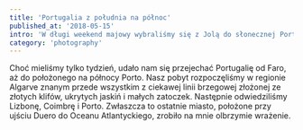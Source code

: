 ```yaml
---
title: 'Portugalia z południa na północ'
published_at: '2018-05-15'
intro: 'W długi weekend majowy wybraliśmy się z Jolą do słonecznej Portugalii. Pozwoliło nam to poznać (choć dość pobieżnie) ten piękny kraj, który od zawsze chcieliśmy zobaczyć, a do tego mieliśmy okazje odwiedzić studiujących w Lizbonie i Coimbrze znajomych. Po tym wyjeździe nie mam wątpliwości, że to jedno z najpiękniejszych miejsc jakie kiedykolwiek widziałem!'
category: 'photography'
---
```


Choć mieliśmy tylko tydzień, udało nam się przejechać Portugalię od Faro, aż do położonego na północy Porto. Nasz pobyt rozpoczęliśmy w regionie Algarve znanym przede wszystkim z ciekawej linii brzegowej złożonej ze złotych klifów, ukrytych jaskiń i małych zatoczek. Następnie odwiedziliśmy Lizbonę, Coimbrę i Porto. Zwłaszcza to ostatnie miasto, położone przy ujściu Duero do Oceanu Atlantyckiego, zrobiło na mnie olbrzymie wrażenie.

<photo-lazy src="https://lukaszrados.pl/upload/stories/portugalia/92.jpg" padding-bottom="66.666"></photo-lazy>

<photo-lazy src="https://lukaszrados.pl/upload/stories/portugalia/93.jpg" padding-bottom="150"></photo-lazy>

<photo-lazy src="https://lukaszrados.pl/upload/stories/portugalia/94.jpg" padding-bottom="150"></photo-lazy>

<photo-lazy src="https://lukaszrados.pl/upload/stories/portugalia/95.jpg" padding-bottom="150"></photo-lazy>

<photo-lazy src="https://lukaszrados.pl/upload/stories/portugalia/96.jpg" padding-bottom="66.666"></photo-lazy>

<photo-lazy src="https://lukaszrados.pl/upload/stories/portugalia/97.jpg" padding-bottom="66.666"></photo-lazy>

<photo-lazy src="https://lukaszrados.pl/upload/stories/portugalia/98.jpg" padding-bottom="66.666"></photo-lazy>

<photo-lazy src="https://lukaszrados.pl/upload/stories/portugalia/99.jpg" padding-bottom="66.666"></photo-lazy>

<photo-lazy src="https://lukaszrados.pl/upload/stories/portugalia/100.jpg" padding-bottom="66.666"></photo-lazy>

<photo-lazy src="https://lukaszrados.pl/upload/stories/portugalia/101.jpg" padding-bottom="66.666"></photo-lazy>

<photo-lazy src="https://lukaszrados.pl/upload/stories/portugalia/102.jpg" padding-bottom="66.666"></photo-lazy>

<photo-lazy src="https://lukaszrados.pl/upload/stories/portugalia/103.jpg" padding-bottom="66.666"></photo-lazy>

<photo-lazy src="https://lukaszrados.pl/upload/stories/portugalia/104.jpg" padding-bottom="66.666"></photo-lazy>

<photo-lazy src="https://lukaszrados.pl/upload/stories/portugalia/105.jpg" padding-bottom="66.666"></photo-lazy>

<photo-lazy src="https://lukaszrados.pl/upload/stories/portugalia/107.jpg" padding-bottom="56.25"></photo-lazy>

<photo-lazy src="https://lukaszrados.pl/upload/stories/portugalia/108.jpg" padding-bottom="150"></photo-lazy>

<photo-lazy src="https://lukaszrados.pl/upload/stories/portugalia/109.jpg" padding-bottom="150"></photo-lazy>

<photo-lazy src="https://lukaszrados.pl/upload/stories/portugalia/110.jpg" padding-bottom="150"></photo-lazy>

<photo-lazy src="https://lukaszrados.pl/upload/stories/portugalia/111.jpg" padding-bottom="66.666"></photo-lazy>

<photo-lazy src="https://lukaszrados.pl/upload/stories/portugalia/112.jpg" padding-bottom="66.666"></photo-lazy>

<photo-lazy src="https://lukaszrados.pl/upload/stories/portugalia/113.jpg" padding-bottom="66.666"></photo-lazy>

<photo-lazy src="https://lukaszrados.pl/upload/stories/portugalia/114.jpg" padding-bottom="66.666"></photo-lazy>

<photo-lazy src="https://lukaszrados.pl/upload/stories/portugalia/115.jpg" padding-bottom="66.666"></photo-lazy>
